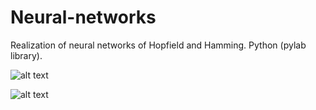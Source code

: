 # Neural-networks
Realization of neural networks of Hopfield and Hamming.
Python (pylab library).

![alt text](https://pp.userapi.com/c841123/v841123747/8ad2/3fRGHHlhG74.jpg)

![alt text](https://pp.userapi.com/c638117/v638117080/47bb4/3qFvqKFLtB8.jpg)
